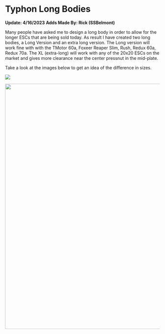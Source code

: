 # Typhon Long Bodies
**Update: 4/16/2023**
**Adds Made By: Rick (SSBelmont)**

Many people have asked me to design a long body in order to allow for the longer ESCs that are being sold today.  As result I have created two long bodies, a Long Version and an extra long version.  The Long version will work fine with with the TMotor 60a, Foxeer Reaper Slim, Rush, Redux 60a, Redux 70a.  The XL (extra-long) will work with any of the 20x20 ESCs on the market and gives more clearance near the center pressnut in the mid-plate.

Take a look at the images below to get an idea of the difference in sizes.


![](/Typhon/blob/main/Images/Long_Body/Long%20Bodies.jpg)




<img src="https://github.com/SouthEastFPV/Typhon/blob/main/Images/T_v7_Assembly.jpg?raw=true" width="800">
